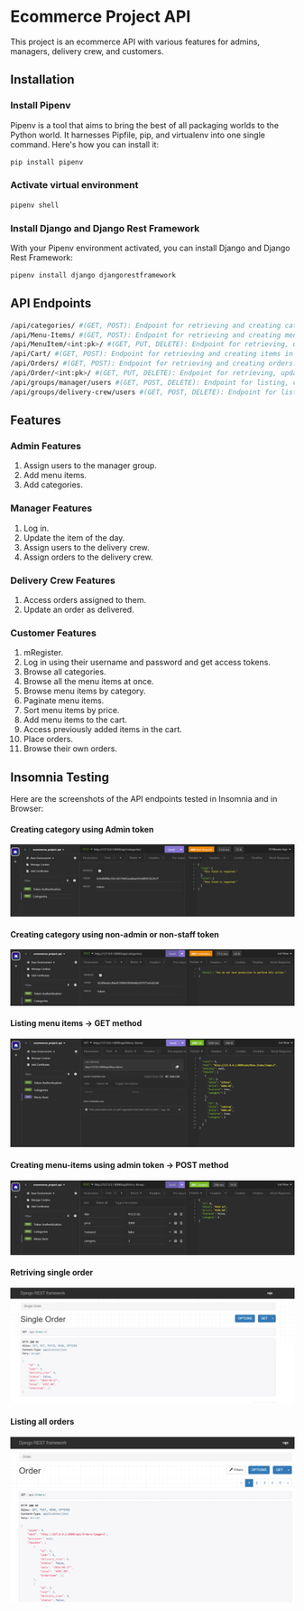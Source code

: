 # Ecommerce Project API

This project is an ecommerce API with various features for admins, managers, delivery crew, and customers.

## Installation

### Install Pipenv

Pipenv is a tool that aims to bring the best of all packaging worlds to the Python world. It harnesses Pipfile, pip, and virtualenv into one single command. Here's how you can install it:

```bash
pip install pipenv
```

### Activate virtual environment
```bash
pipenv shell
```

### Install Django and Django Rest Framework
With your Pipenv environment activated, you can install Django and Django Rest Framework:
```bash
pipenv install django djangorestframework
```

## API Endpoints
```bash
/api/categories/ #(GET, POST): Endpoint for retrieving and creating categories.
/api/Menu-Items/ #(GET, POST): Endpoint for retrieving and creating menu items.
/api/MenuItem/<int:pk>/ #(GET, PUT, DELETE): Endpoint for retrieving, updating, and deleting a specific menu item.
/api/Cart/ #(GET, POST): Endpoint for retrieving and creating items in the cart.
/api/Orders/ #(GET, POST): Endpoint for retrieving and creating orders.
/api/Order/<int:pk>/ #(GET, PUT, DELETE): Endpoint for retrieving, updating, and deleting a specific order.
/api/groups/manager/users #(GET, POST, DELETE): Endpoint for listing, creating, and deleting users in the manager group.
/api/groups/delivery-crew/users #(GET, POST, DELETE): Endpoint for listing, creating, and deleting users in the delivery crew group.
```

## Features
### Admin Features
1. Assign users to the manager group.
2. Add menu items.
3. Add categories.

### Manager Features
1. Log in.
2. Update the item of the day.
3. Assign users to the delivery crew.
4. Assign orders to the delivery crew.

### Delivery Crew Features
1. Access orders assigned to them.
2. Update an order as delivered.

### Customer Features
1. mRegister.
2. Log in using their username and password and get access tokens.
3. Browse all categories.
4. Browse all the menu items at once.
5. Browse menu items by category.
6. Paginate menu items.
7. Sort menu items by price.
8. Add menu items to the cart.
9. Access previously added items in the cart.
10. Place orders.
11. Browse their own orders.


## Insomnia Testing
Here are the screenshots of the API endpoints tested in Insomnia and in Browser:

#### Creating category using Admin token
![alt text](Screen%20shots/image.png)

#### Creating category using non-admin or non-staff token
![alt text](Screen%20shots/image-1.png)

#### Listing menu items -> GET method
![alt text](Screen%20shots/image-2.png)

#### Creating menu-items using admin token -> POST method
![alt text](Screen%20shots/image-3.png)

#### Retriving single order
![alt text](Screen%20shots/image-4.png)

#### Listing all orders
![alt text](Screen%20shots/image-5.png)